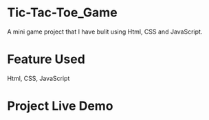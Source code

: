 # Tic-Tac-Toe_Game
A mini game project that I have bulit using Html, CSS and JavaScript.
# Feature Used
Html, CSS, JavaScript

# Project Live Demo
